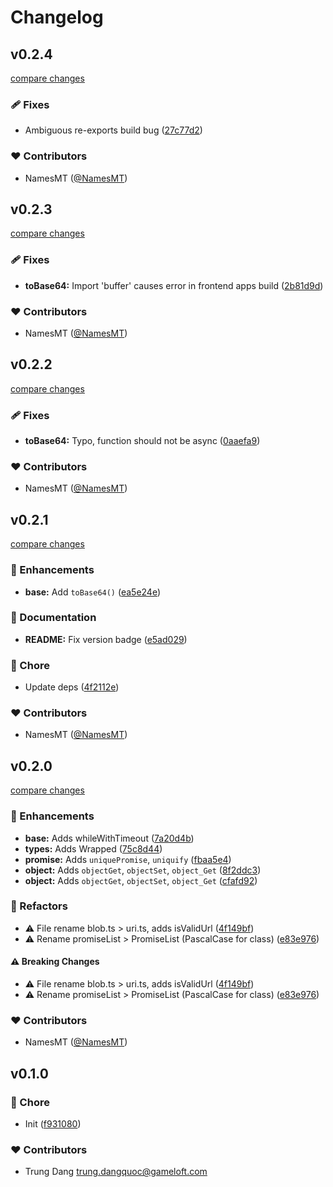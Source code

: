 # Changelog


## v0.2.4

[compare changes](https://github.com/namesmt/utils/compare/v0.2.3...v0.2.4)

### 🩹 Fixes

- Ambiguous re-exports build bug ([27c77d2](https://github.com/namesmt/utils/commit/27c77d2))

### ❤️ Contributors

- NamesMT ([@NamesMT](http://github.com/NamesMT))

## v0.2.3

[compare changes](https://github.com/namesmt/utils/compare/v0.2.2...v0.2.3)

### 🩹 Fixes

- **toBase64:** Import 'buffer' causes error in frontend apps build ([2b81d9d](https://github.com/namesmt/utils/commit/2b81d9d))

### ❤️ Contributors

- NamesMT ([@NamesMT](http://github.com/NamesMT))

## v0.2.2

[compare changes](https://github.com/namesmt/utils/compare/v0.2.1...v0.2.2)

### 🩹 Fixes

- **toBase64:** Typo, function should not be async ([0aaefa9](https://github.com/namesmt/utils/commit/0aaefa9))

### ❤️ Contributors

- NamesMT ([@NamesMT](http://github.com/NamesMT))

## v0.2.1

[compare changes](https://github.com/namesmt/utils/compare/v0.2.0...v0.2.1)

### 🚀 Enhancements

- **base:** Add `toBase64()` ([ea5e24e](https://github.com/namesmt/utils/commit/ea5e24e))

### 📖 Documentation

- **README:** Fix version badge ([e5ad029](https://github.com/namesmt/utils/commit/e5ad029))

### 🏡 Chore

- Update deps ([4f2112e](https://github.com/namesmt/utils/commit/4f2112e))

### ❤️ Contributors

- NamesMT ([@NamesMT](http://github.com/NamesMT))

## v0.2.0

[compare changes](https://github.com/namesmt/utils/compare/v0.1.0...v0.2.0)

### 🚀 Enhancements

- **base:** Adds whileWithTimeout ([7a20d4b](https://github.com/namesmt/utils/commit/7a20d4b))
- **types:** Adds Wrapped ([75c8d44](https://github.com/namesmt/utils/commit/75c8d44))
- **promise:** Adds `uniquePromise`, `uniquify` ([fbaa5e4](https://github.com/namesmt/utils/commit/fbaa5e4))
- **object:** Adds `objectGet`, `objectSet`, `object_Get` ([8f2ddc3](https://github.com/namesmt/utils/commit/8f2ddc3))
- **object:** Adds `objectGet`, `objectSet`, `object_Get` ([cfafd92](https://github.com/namesmt/utils/commit/cfafd92))

### 💅 Refactors

- ⚠️  File rename blob.ts > uri.ts, adds isValidUrl ([4f149bf](https://github.com/namesmt/utils/commit/4f149bf))
- ⚠️  Rename promiseList > PromiseList (PascalCase for class) ([e83e976](https://github.com/namesmt/utils/commit/e83e976))

#### ⚠️ Breaking Changes

- ⚠️  File rename blob.ts > uri.ts, adds isValidUrl ([4f149bf](https://github.com/namesmt/utils/commit/4f149bf))
- ⚠️  Rename promiseList > PromiseList (PascalCase for class) ([e83e976](https://github.com/namesmt/utils/commit/e83e976))

### ❤️ Contributors

- NamesMT ([@NamesMT](http://github.com/NamesMT))

## v0.1.0


### 🏡 Chore

- Init ([f931080](https://github.com/namesmt/utils/commit/f931080))

### ❤️ Contributors

- Trung Dang <trung.dangquoc@gameloft.com>

